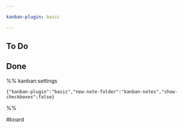 ```yaml
---

kanban-plugin: basic

---
```


## To Do



## Done





%% kanban:settings
```
{"kanban-plugin":"basic","new-note-folder":"kanban-notes","show-checkboxes":false}
```
%%

#board
